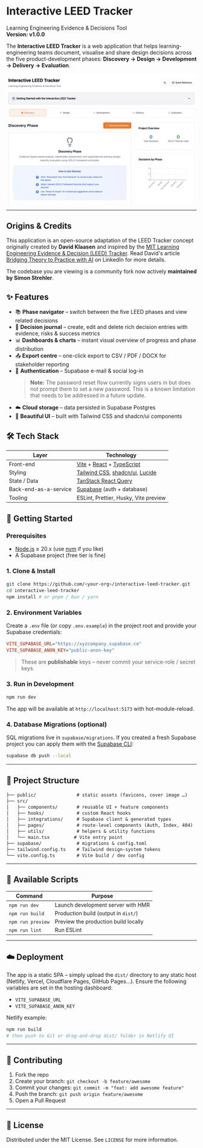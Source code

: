 # Interactive LEED Tracker

Learning Engineering Evidence & Decisions Tool  
**Version: v1.0.0**

The **Interactive LEED Tracker** is a web application that helps learning-engineering teams document, visualise and share design decisions across the five product-development phases: **Discovery → Design → Development → Delivery → Evaluation**.

![screenshot](./public/leed-tracker-cover.png)

---

## Origins & Credits

This application is an open-source adaptation of the LEED Tracker concept originally created by **David Klaasen** and inspired by the [MIT Learning Engineering Evidence & Decision (LEED) Tracker](https://edtechbooks.org/jaid_13_2/why_did_we_do_that_a_systematic_approach_to_tracking_decisions_in_the_design_and_iteration_of_learning_experiences). Read David's article [Bridging Theory to Practice with AI](https://www.linkedin.com/pulse/bridging-theory-practice-ai-david-klaasen-wrnlf/?trackingId=5f%2BTB8GKTrK5yv8eIaxMXw%3D%3D) on LinkedIn for more details.

The codebase you are viewing is a community fork now actively **maintained by Simon Strehler**.

## ✨ Features

-   📚 **Phase navigator** – switch between the five LEED phases and view related decisions
-   📝 **Decision journal** – create, edit and delete rich decision entries with evidence, risks & success metrics
-   📊 **Dashboards & charts** – instant visual overview of progress and phase distribution
-   📤 **Export centre** – one-click export to CSV / PDF / DOCX for stakeholder reporting
-   🔐 **Authentication** – Supabase e-mail & social log-in  
    > **Note:** The password reset flow currently signs users in but does not prompt them to set a new password. This is a known limitation that needs to be addressed in a future update.
-   ☁️ **Cloud storage** – data persisted in Supabase Postgres
-   🎨 **Beautiful UI** – built with Tailwind CSS and shadcn/ui components

## 🛠 Tech Stack

| Layer                 | Technology                                                                                                   |
| --------------------- | ------------------------------------------------------------------------------------------------------------ |
| Front-end             | [Vite](https://vitejs.dev/) + [React](https://reactjs.org/) + [TypeScript](https://www.typescriptlang.org/)  |
| Styling               | [Tailwind CSS](https://tailwindcss.com/), [shadcn/ui](https://ui.shadcn.com/), [Lucide](https://lucide.dev/) |
| State / Data          | [TanStack React Query](https://tanstack.com/query)                                                           |
| Back-end-as-a-service | [Supabase](https://supabase.com/) (auth + database)                                                          |
| Tooling               | ESLint, Prettier, Husky, Vite preview                                                                        |

## 🚀 Getting Started

### Prerequisites

-   [Node.js](https://nodejs.org/) ≥ 20.x (use [nvm](https://github.com/nvm-sh/nvm) if you like)
-   A Supabase project (free tier is fine)

### 1. Clone & Install

```bash
git clone https://github.com/<your-org>/interactive-leed-tracker.git
cd interactive-leed-tracker
npm install # or pnpm / bun / yarn
```

### 2. Environment Variables

Create a `.env` file (or copy `.env.example`) in the project root and provide your Supabase credentials:

```ini
VITE_SUPABASE_URL="https://xyzcompany.supabase.co"
VITE_SUPABASE_ANON_KEY="public-anon-key"
```

> These are **publishable** keys – never commit your service-role / secret keys.

### 3. Run in Development

```bash
npm run dev
```

The app will be available at `http://localhost:5173` with hot-module-reload.

### 4. Database Migrations (optional)

SQL migrations live in `supabase/migrations`. If you created a fresh Supabase project you can apply them with the [Supabase CLI](https://supabase.com/docs/guides/cli):

```bash
supabase db push --local
```

---

## 📂 Project Structure

```
├── public/               # static assets (favicons, cover image …)
├── src/
│   ├── components/       # reusable UI + feature components
│   ├── hooks/            # custom React hooks
│   ├── integrations/     # Supabase client & generated types
│   ├── pages/            # route-level components (Auth, Index, 404)
│   ├── utils/            # helpers & utility functions
│   └── main.tsx         # Vite entry point
├── supabase/             # migrations & config.toml
├── tailwind.config.ts    # Tailwind design-system tokens
└── vite.config.ts        # Vite build / dev config
```

---

## 📜 Available Scripts

| Command           | Purpose                              |
| ----------------- | ------------------------------------ |
| `npm run dev`     | Launch development server with HMR   |
| `npm run build`   | Production build (output in `dist/`) |
| `npm run preview` | Preview the production build locally |
| `npm run lint`    | Run ESLint                           |

---

## ☁️ Deployment

The app is a static SPA – simply upload the `dist/` directory to any static host (Netlify, Vercel, Cloudflare Pages, GitHub Pages…). Ensure the following variables are set in the hosting dashboard:

-   `VITE_SUPABASE_URL`
-   `VITE_SUPABASE_ANON_KEY`

Netlify example:

```bash
npm run build
# then push to Git or drag-and-drop dist/ folder in Netlify UI
```

---

## 🤝 Contributing

1. Fork the repo
2. Create your branch: `git checkout -b feature/awesome`
3. Commit your changes: `git commit -m "feat: add awesome feature"`
4. Push the branch: `git push origin feature/awesome`
5. Open a Pull Request

---

## 📝 License

Distributed under the MIT License. See `LICENSE` for more information.
